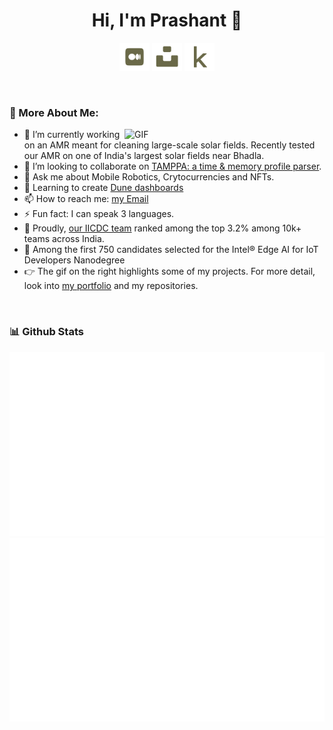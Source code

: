 <h1 align="center">Hi, I'm <a>Prashant</a> 🫡</h1>

<p align="center">
  <a href='https://prashantdandriyal.medium.com/'><img alt="linkedin" height="45" width="48"src="https://raw.githubusercontent.com/pra-dan/pra-dan/main/images/icons8-medium-256.png"/></a>
  <a href='https://www.linkedin.com/in/rahul-jha98/'><img alt="linkedin" height="45" width="48"src="https://raw.githubusercontent.com/pra-dan/pra-dan/main/images/icons8-unsplash-256.png"/></a>
  <a href='https://www.linkedin.com/in/rahul-jha98/'><img alt="linkedin" height="45" width="48"src="https://raw.githubusercontent.com/pra-dan/pra-dan/main/images/icons8-kaggle-256.png"/></a>
</p>


<br />

</a>

### 🤠 More About Me:

<img align="right" alt="GIF" src="https://raw.githubusercontent.com/pra-dan/pra-dan/main/images/final_fig_github.gif" width="320px"/>

- 🔭 I’m currently working on an AMR meant for cleaning large-scale solar fields. Recently tested our AMR on one of India's largest solar fields near Bhadla.
- 👯 I’m looking to collaborate on [TAMPPA: a time & memory profile parser](https://github.com/pra-dan/TAMPPA).
- 💬 Ask me about Mobile Robotics, Crytocurrencies and NFTs.
- 🌱 Learning to create [Dune dashboards](https://dune.com/pedrostu)
- 📫 How to reach me: [my Email](prashantdandriyal7@gmail.com)
- ⚡ Fun fact: I can speak 3 languages. 
- 💪 Proudly, [our IICDC team](https://www.youtube.com/watch?v=N5MOh3aWv0o&t=114s) ranked among the top 3.2% among 10k+ teams across India. 
- 📜 Among the first 750 candidates selected for the Intel® Edge AI for IoT Developers Nanodegree
- 👉 The gif on the right highlights some of my projects. For more detail, look into [my portfolio](https://drive.google.com/file/d/1tWsN4EwfQx08kx6zG6lygn-zxQXcYPnO/view?usp=share_link) and my repositories.


<br>
</a>

### 📊 Github Stats
<a href='https://github.com/pra-dan/github-stats-transparent'>
  
![Stats Overview](https://raw.githubusercontent.com/pra-dan/github-stats-transparent/output/generated/overview.svg)
![Most Used Languages](https://raw.githubusercontent.com/pra-dan/github-stats-transparent/output/generated/languages.svg)
</a>


</a>

<br>

